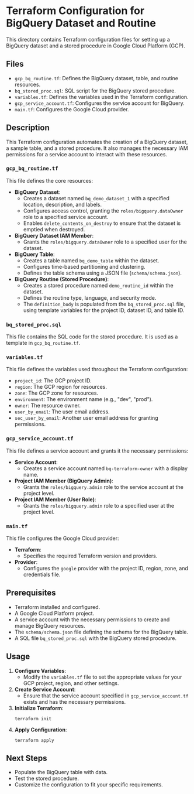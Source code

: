 # Terraform Configuration for BigQuery Dataset and Routine

This directory contains Terraform configuration files for setting up a BigQuery dataset and a stored procedure in Google Cloud Platform (GCP).

## Files

*   `gcp_bq_routine.tf`: Defines the BigQuery dataset, table, and routine resources.
*   `bq_stored_proc.sql`: SQL script for the BigQuery stored procedure.
*   `variables.tf`: Defines the variables used in the Terraform configuration.
*   `gcp_service_account.tf`: Configures the service account for BigQuery.
*   `main.tf`: Configures the Google Cloud provider.

## Description

This Terraform configuration automates the creation of a BigQuery dataset, a sample table, and a stored procedure. It also manages the necessary IAM permissions for a service account to interact with these resources.

### `gcp_bq_routine.tf`

This file defines the core resources:

*   **BigQuery Dataset**:
    *   Creates a dataset named `bq_demo_dataset_1` with a specified location, description, and labels.
    *   Configures access control, granting the `roles/bigquery.dataOwner` role to a specified service account.
    *   Enables `delete_contents_on_destroy` to ensure that the dataset is emptied when destroyed.
*   **BigQuery Dataset IAM Member**:
    *   Grants the `roles/bigquery.dataOwner` role to a specified user for the dataset.
*   **BigQuery Table**:
    *   Creates a table named `bq_demo_table` within the dataset.
    *   Configures time-based partitioning and clustering.
    *   Defines the table schema using a JSON file (`schema/schema.json`).
*   **BigQuery Routine (Stored Procedure)**:
    *   Creates a stored procedure named `demo_routine_id` within the dataset.
    *   Defines the routine type, language, and security mode.
    *   The `definition_body` is populated from the `bq_stored_proc.sql` file, using template variables for the project ID, dataset ID, and table ID.

### `bq_stored_proc.sql`

This file contains the SQL code for the stored procedure. It is used as a template in `gcp_bq_routine.tf`.

### `variables.tf`

This file defines the variables used throughout the Terraform configuration:

*   `project_id`: The GCP project ID.
*   `region`: The GCP region for resources.
*   `zone`: The GCP zone for resources.
*   `environment`: The environment name (e.g., "dev", "prod").
*   `owner`: The resource owner.
*   `user_by_email`: The user email address.
*   `sec_user_by_email`: Another user email address for granting permissions.

### `gcp_service_account.tf`

This file defines a service account and grants it the necessary permissions:

*   **Service Account**:
    *   Creates a service account named `bq-terraform-owner` with a display name.
*   **Project IAM Member (BigQuery Admin)**:
    *   Grants the `roles/bigquery.admin` role to the service account at the project level.
*   **Project IAM Member (User Role)**:
    *   Grants the `roles/bigquery.admin` role to a specified user at the project level.

### `main.tf`

This file configures the Google Cloud provider:

*   **Terraform**:
    *   Specifies the required Terraform version and providers.
*   **Provider**:
    *   Configures the `google` provider with the project ID, region, zone, and credentials file.

## Prerequisites

*   Terraform installed and configured.
*   A Google Cloud Platform project.
*   A service account with the necessary permissions to create and manage BigQuery resources.
*   The `schema/schema.json` file defining the schema for the BigQuery table.
*   A SQL file `bq_stored_proc.sql` with the BigQuery stored procedure.

## Usage

1.  **Configure Variables**:
    *   Modify the `variables.tf` file to set the appropriate values for your GCP project, region, and other settings.
2.  **Create Service Account**:
    *   Ensure that the service account specified in `gcp_service_account.tf` exists and has the necessary permissions.
3.  **Initialize Terraform**:
    ```shell
    terraform init
    ```
4.  **Apply Configuration**:
    ```shell
    terraform apply
    ```

## Next Steps

*   Populate the BigQuery table with data.
*   Test the stored procedure.
*   Customize the configuration to fit your specific requirements.
